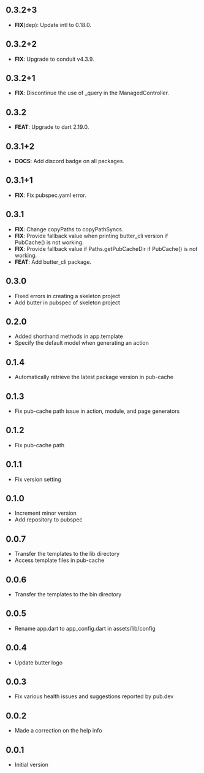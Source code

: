 ## 0.3.2+3

 - **FIX**(dep): Update intl to 0.18.0.

## 0.3.2+2

 - **FIX**: Upgrade to conduit v4.3.9.

## 0.3.2+1

 - **FIX**: Discontinue the use of _query in the ManagedController.

## 0.3.2

 - **FEAT**: Upgrade to dart 2.19.0.

## 0.3.1+2

 - **DOCS**: Add discord badge on all packages.

## 0.3.1+1

 - **FIX**: Fix pubspec.yaml error.

## 0.3.1

 - **FIX**: Change copyPaths to copyPathSyncs.
 - **FIX**: Provide fallback value when printing butter_cli version if PubCache() is not working.
 - **FIX**: Provide fallback value if Paths.getPubCacheDir if PubCache() is not working.
 - **FEAT**: Add butter_cli package.

## 0.3.0

* Fixed errors in creating a skeleton project
* Add butter in pubspec of skeleton project
  
## 0.2.0

* Added shorthand methods in app.template
* Specify the default model when generating an action

## 0.1.4

* Automatically retrieve the latest package version in pub-cache

## 0.1.3

* Fix pub-cache path issue in action, module, and page generators
  
## 0.1.2

* Fix pub-cache path
  
## 0.1.1

* Fix version setting
  
## 0.1.0

* Increment minor version
* Add repository to pubspec
  
## 0.0.7

* Transfer the templates to the lib directory
* Access template files in pub-cache
  
## 0.0.6

* Transfer the templates to the bin directory

## 0.0.5

* Rename app.dart to app_config.dart in assets/lib/config

## 0.0.4

* Update butter logo

## 0.0.3

* Fix various health issues and suggestions reported by pub.dev

## 0.0.2

* Made a correction on the help info

## 0.0.1

* Initial version 
